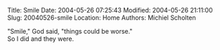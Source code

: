 Title: Smile
Date: 2004-05-26 07:25:43
Modified: 2004-05-26 21:11:00
Slug: 20040526-smile
Location: Home
Authors: Michiel Scholten

<p>"Smile," God said, "things could be worse."<br/>So I did and they were.</p>
